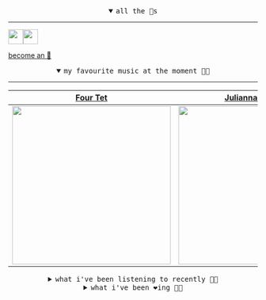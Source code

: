 <details open>

<summary align="center"><samp>all the 🥚s</samp></summary>
<hr />

<a href="https://github.com/pvinis"><img src="https://avatars0.githubusercontent.com/u/100233?s=90&v=4" width="30" height="30" /><a href="https://github.com/bitttttten"><img src="https://avatars2.githubusercontent.com/u/19930241?s=90&u=2aef7cbf4a59d361894145c97676391ec46fea4d&v=4" width="30" height="30" />

<samp><a href="https://github.com/bitttttten/bitttttten/stargazers">become an 🥚</a></samp>

</details>

<details open>

<summary align="center"><samp>my favourite music at the moment 🎵🎶</samp></summary>
<hr />

<!-- toc -->

| [Four Tet](https://open.spotify.com/artist/7Eu1txygG6nJttLHbZdQOh)                                                                                               | [Julianna Barwick](https://open.spotify.com/artist/0HWfFWL4vVrbaBQqxVCwCi)                                                                                       | [Phoebe Bridgers](https://open.spotify.com/artist/1r1uxoy19fzMxunt3ONAkG)                                                                                        | [Alabaster DePlume](https://open.spotify.com/artist/3LfKt6bEMIfFIEryeai8Mm)                                                                                      |
| ---------------------------------------------------------------------------------------------------------------------------------------------------------------- | ---------------------------------------------------------------------------------------------------------------------------------------------------------------- | ---------------------------------------------------------------------------------------------------------------------------------------------------------------- | ---------------------------------------------------------------------------------------------------------------------------------------------------------------- |
| [<img src="https://i.scdn.co/image/f96458025a0640bf1d3c8f764a42ec21d4db1eae" width="320" height="auto">](https://open.spotify.com/artist/7Eu1txygG6nJttLHbZdQOh) | [<img src="https://i.scdn.co/image/832c1d817b3ab1e847d78fe290ab1d7184fc1f70" width="320" height="auto">](https://open.spotify.com/artist/0HWfFWL4vVrbaBQqxVCwCi) | [<img src="https://i.scdn.co/image/1c90d650ee787a51e18e475584b595c9234eac48" width="320" height="auto">](https://open.spotify.com/artist/1r1uxoy19fzMxunt3ONAkG) | [<img src="https://i.scdn.co/image/8dcd7c992f677beb7e1e6140537a0c6fcf82f57f" width="320" height="auto">](https://open.spotify.com/artist/3LfKt6bEMIfFIEryeai8Mm) |

<!-- tocstop -->

</details>

<details>

<summary align="center"><samp>what i've been listening to recently 🎵🎶</samp></summary>
<hr />

<!-- toc -->

| [Touch and Vision<br />Loke Rahbek, Frederik Valentin](https://open.spotify.com/track/3WukZUZYlnQBmng5DU6ZRR)                                                   | [Maud Gone<br />Car Seat Headrest](https://open.spotify.com/track/1WbLKgeGt4Ilo74WTByV6r)                                                                       | [Lovers Carvings - WXAXRXP Ses…<br />Bibio](https://open.spotify.com/track/0O8opD0spCg2nheujR7DyP)                                                              | [Up All Night<br />SAULT](https://open.spotify.com/track/1BgNyVVjxMKaSrDkdFsITj)                                                                                |
| --------------------------------------------------------------------------------------------------------------------------------------------------------------- | --------------------------------------------------------------------------------------------------------------------------------------------------------------- | --------------------------------------------------------------------------------------------------------------------------------------------------------------- | --------------------------------------------------------------------------------------------------------------------------------------------------------------- |
| [<img src="https://i.scdn.co/image/d63ce5d3f8c23b4835a1bede506b0e6d3190b57b" width="320" height="auto">](https://open.spotify.com/track/3WukZUZYlnQBmng5DU6ZRR) | [<img src="https://i.scdn.co/image/aa52d4ffdb8d425f78faf33f2da3b2536a3357ec" width="320" height="auto">](https://open.spotify.com/track/1WbLKgeGt4Ilo74WTByV6r) | [<img src="https://i.scdn.co/image/b2859212c7305aa2bddfad2f653c66bbc7482d22" width="320" height="auto">](https://open.spotify.com/track/0O8opD0spCg2nheujR7DyP) | [<img src="https://i.scdn.co/image/ad2f5c381b5cafb2f21cab62e71e0d7cc93ccd7c" width="320" height="auto">](https://open.spotify.com/track/1BgNyVVjxMKaSrDkdFsITj) |

<!-- tocstop -->

</details>

<details>

<summary align="center"><samp>what i've been ❤️ing 🎵🎶</samp></summary>
<hr />

<!-- toc -->

| [Is It Enough<br />Alabaster DePlume](https://open.spotify.com/album/4sRXcwlHnu8pW4SFoYGsB0)                                                                    | [School<br />Four Tet](https://open.spotify.com/album/5gIa8hTQGPwVeNYjDwrraZ)                                                                                   | [Elephant<br />Loke Rahbek, Frederik Valentin](https://open.spotify.com/album/5dcLbUaWSJPcYykHbhEIBs)                                                           | [Touch and Vision<br />Loke Rahbek, Frederik Valentin](https://open.spotify.com/album/5dcLbUaWSJPcYykHbhEIBs)                                                   |
| --------------------------------------------------------------------------------------------------------------------------------------------------------------- | --------------------------------------------------------------------------------------------------------------------------------------------------------------- | --------------------------------------------------------------------------------------------------------------------------------------------------------------- | --------------------------------------------------------------------------------------------------------------------------------------------------------------- |
| [<img src="https://i.scdn.co/image/ab67616d0000b27379c3a161842db6569a7c4c7f" width="320" height="auto">](https://open.spotify.com/album/4sRXcwlHnu8pW4SFoYGsB0) | [<img src="https://i.scdn.co/image/ab67616d0000b273210e19d835bb0af6620256cf" width="320" height="auto">](https://open.spotify.com/album/5gIa8hTQGPwVeNYjDwrraZ) | [<img src="https://i.scdn.co/image/ab67616d0000b273a855054fa4cf5c6e34156132" width="320" height="auto">](https://open.spotify.com/album/5dcLbUaWSJPcYykHbhEIBs) | [<img src="https://i.scdn.co/image/ab67616d0000b273a855054fa4cf5c6e34156132" width="320" height="auto">](https://open.spotify.com/album/5dcLbUaWSJPcYykHbhEIBs) |

<!-- tocstop -->

</details>
